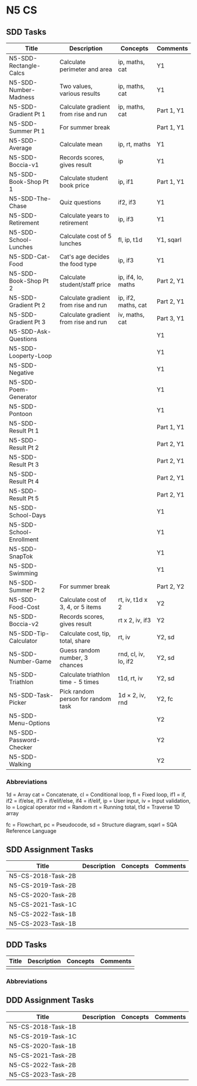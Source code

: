 # N5 CS

## SDD Tasks

| Title                    | Description                          | Concepts              | Comments |
| -----                    | -----------                          | --------              | -------- |
| N5-SDD-Rectangle-Calcs   | Calculate perimeter and area         | ip, maths, cat        | Y1 |
| N5-SDD-Number-Madness    | Two values, various results          | ip, maths, cat        | Y1 |
| N5-SDD-Gradient Pt 1     | Calculate gradient from rise and run | ip, maths, cat        | Part 1, Y1 |
| N5-SDD-Summer Pt 1       | For summer break                     |                       | Part 1, Y1 |
| N5-SDD-Average           | Calculate mean                       | ip, rt, maths         | Y1 |
| N5-SDD-Boccia-v1         | Records scores, gives result         | ip                    | Y1 |
| N5-SDD-Book-Shop Pt 1    | Calculate student book price         | ip, if1               | Part 1, Y1 |
| N5-SDD-The-Chase         | Quiz questions                       | if2, if3              | Y1 |
| N5-SDD-Retirement        | Calculate years to retirement        | ip, if3               | Y1 |
| N5-SDD-School-Lunches    | Calculate cost of 5 lunches          | fl, ip, t1d           | Y1, sqarl |
| N5-SDD-Cat-Food          | Cat's age decides the food type      | ip, if3               | Y1 |
| N5-SDD-Book-Shop Pt 2    | Calculate student/staff price        | ip, if4, lo, maths    | Part 2, Y1 |
| N5-SDD-Gradient Pt 2     | Calculate gradient from rise and run | ip, if2, maths, cat   | Part 2, Y1 |
| N5-SDD-Gradient Pt 3     | Calculate gradient from rise and run | iv, maths, cat        | Part 3, Y1 |
| N5-SDD-Ask-Questions     | | | Y1 |
| N5-SDD-Looperty-Loop     | | | Y1 |
| N5-SDD-Negative          | | | Y1 |
| N5-SDD-Poem-Generator    | | | Y1 |
| N5-SDD-Pontoon           | | | Y1 |
| N5-SDD-Result Pt 1       | | | Part 1, Y1 |
| N5-SDD-Result Pt 2       | | | Part 2, Y1 |
| N5-SDD-Result Pt 3       | | | Part 2, Y1 |
| N5-SDD-Result Pt 4       | | | Part 2, Y1 |
| N5-SDD-Result Pt 5       | | | Part 2, Y1 |
| N5-SDD-School-Days       | | | Y1 |
| N5-SDD-School-Enrollment | | | Y1 |
| N5-SDD-SnapTok           | | | Y1 |
| N5-SDD-Swimming          | | | Y1 |
| N5-SDD-Summer Pt 2       | For summer break                     |                       | Part 2, Y2 |
| N5-SDD-Food-Cost         | Calculate cost of 3, 4, or 5 items   | rt, iv, t1d x 2       | Y2 |
| N5-SDD-Boccia-v2         | Records scores, gives result         | rt x 2, iv, if3       | Y2 |
| N5-SDD-Tip-Calculator    | Calculate cost, tip, total, share    | rt, iv                | Y2, sd |
| N5-SDD-Number-Game       | Guess random number, 3 chances       | rnd, cl, iv, lo, if2  | Y2, sd |
| N5-SDD-Triathlon         | Calculate triathlon time - 5 times   | t1d, rt, iv           | Y2, sd |
| N5-SDD-Task-Picker       | Pick random person for random task   | 1d &times; 2, iv, rnd | Y2, fc |
| N5-SDD-Menu-Options      | | | Y2 |
| N5-SDD-Password-Checker  | | | Y2 |
| N5-SDD-Walking           | | | Y2 |

### Abbreviations

1d = Array
cat = Concatenate,
cl = Conditional loop,
fl = Fixed loop,
if1 = if,
if2 = if/else,
if3 = if/elif/else,
if4 = if/elif,
ip = User input,
iv = Input validation,
lo = Logical operator
rnd = Random
rt = Running total,
t1d = Traverse 1D array

fc = Flowchart,
pc = Pseudocode,
sd = Structure diagram,
sqarl = SQA Reference Language

## SDD Assignment Tasks

| Title              | Description | Concepts | Comments |
| -----              | ----------- | -------- | -------- |
| N5-CS-2018-Task-2B | | | |
| N5-CS-2019-Task-2B | | | |
| N5-CS-2020-Task-2B | | | |
| N5-CS-2021-Task-1C | | | |
| N5-CS-2022-Task-1B | | | |
| N5-CS-2023-Task-1B | | | |

## DDD Tasks

| Title         | Description | Concepts | Comments |
| -----         | ----------- | -------- | -------- |
| | | | |

### Abbreviations

## DDD Assignment Tasks

| Title              | Description | Concepts | Comments |
| -----              | ----------- | -------- | -------- |
| N5-CS-2018-Task-1B | | | |
| N5-CS-2019-Task-1C | | | |
| N5-CS-2020-Task-1B | | | |
| N5-CS-2021-Task-2B | | | |
| N5-CS-2022-Task-2B | | | |
| N5-CS-2023-Task-2B | | | |
